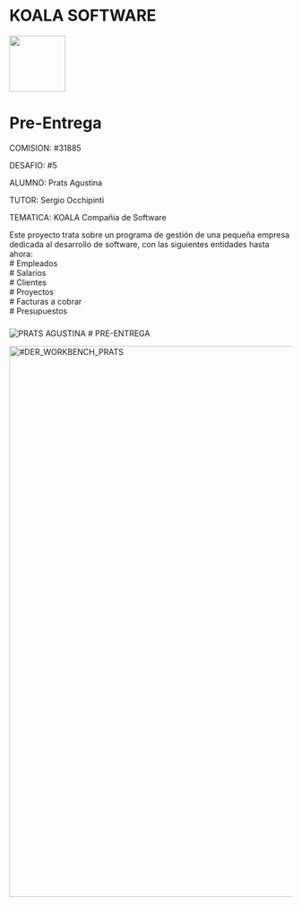 # KOALA SOFTWARE <br/> 
<img src="https://media.giphy.com/media/hXID9QeNqIaYRZMWZX/giphy.gif" width="100"> 
     
<h1> Pre-Entrega </h1>
<p>COMISION: #31885<p/> 
<p>DESAFIO: #5<p/> 
<p>ALUMNO: Prats Agustina<p/> 
<p>TUTOR: Sergio Occhipinti <p/> 
<p>TEMATICA: KOALA Compañia de Software<p/>
<p>Este proyecto trata sobre un programa de gestión de una pequeña empresa dedicada al desarrollo de software, con las siguientes entidades hasta ahora: <br/>
# Empleados <br/>
# Salarios <br/>
# Clientes <br/> 
# Proyectos <br/>
# Facturas a cobrar <br/>
# Presupuestos <p/> 


###

![PRATS AGUSTINA # PRE-ENTREGA](https://user-images.githubusercontent.com/59830072/163804444-7a81d3d8-2a62-422e-863a-e971481371b3.png)

<img width="984" alt="#DER_WORKBENCH_PRATS" src="https://user-images.githubusercontent.com/59830072/163831410-034060c1-fb83-4b41-a1e1-9b730dffd587.png">
